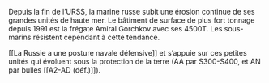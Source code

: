 Depuis la fin de l’URSS, la marine russe subit une érosion continue de ses grandes unités de haute mer. Le bâtiment de surface de plus fort tonnage depuis 1991 est la frégate Amiral Gorchkov avec ses 4500T. Les sous-marins résistent cependant à cette tendance.

[[La Russie a une posture navale défensive]] et s’appuie sur ces petites unités qui évoluent sous la protection de la terre (AA par S300-S400, et AN par bulles [[A2-AD (déf.)]]).
